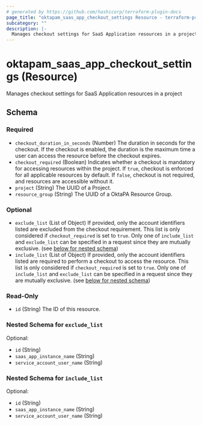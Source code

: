 ```yaml
---
# generated by https://github.com/hashicorp/terraform-plugin-docs
page_title: "oktapam_saas_app_checkout_settings Resource - terraform-provider-oktapam"
subcategory: ""
description: |-
  Manages checkout settings for SaaS Application resources in a project
---
```


# oktapam_saas_app_checkout_settings (Resource)

Manages checkout settings for SaaS Application resources in a project



<!-- schema generated by tfplugindocs -->
## Schema

### Required

- `checkout_duration_in_seconds` (Number) The duration in seconds for the checkout. If the checkout is enabled, the duration is the maximum time a user can access the resource before the checkout expires.
- `checkout_required` (Boolean) Indicates whether a checkout is mandatory for accessing resources within the project. If `true`, checkout is enforced for all applicable resources by default. If `false`, checkout is not required, and resources are accessible without it.
- `project` (String) The UUID of a Project.
- `resource_group` (String) The UUID of a OktaPA Resource Group.

### Optional

- `exclude_list` (List of Object) If provided, only the account identifiers listed are excluded from the checkout requirement. This list is only considered if `checkout_required` is set to `true`. Only one of `include_list` and `exclude_list` can be specified in a request since they are mutually exclusive. (see [below for nested schema](#nestedatt--exclude_list))
- `include_list` (List of Object) If provided, only the account identifiers listed are required to perform a checkout to access the resource. This list is only considered if `checkout_required` is set to `true`. Only one of `include_list` and `exclude_list` can be specified in a request since they are mutually exclusive. (see [below for nested schema](#nestedatt--include_list))

### Read-Only

- `id` (String) The ID of this resource.

<a id="nestedatt--exclude_list"></a>
### Nested Schema for `exclude_list`

Optional:

- `id` (String)
- `saas_app_instance_name` (String)
- `service_account_user_name` (String)


<a id="nestedatt--include_list"></a>
### Nested Schema for `include_list`

Optional:

- `id` (String)
- `saas_app_instance_name` (String)
- `service_account_user_name` (String)
